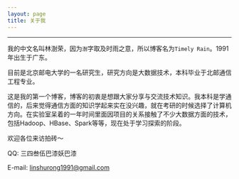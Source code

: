 ```yaml
---
layout: page
title: 关于我
---
```


---

我的中文名叫林澍荣，因为`澍`字取及时雨之意，所以博客名为`Timely Rain`。1991年出生于广东。

目前是北京邮电大学的一名研究生，研究方向是大数据技术，本科毕业于北邮通信工程专业。

这是我的第一个博客，博客的初衷是想跟大家分享与交流技术知识。我本科是学通信的，后来觉得通信方面的知识学起来实在没兴趣，就在考研的时候选择了计算机方向。在实验室呆着的一年时间里面因项目的关系接触了不少大数据方面的技术，包括Hadoop、HBase、Spark等等，现在处于学习探索的阶段。

欢迎各位来访拍砖～

QQ: 三四叁伍巴漆妖巴漆

E-mail: linshurong1991@gmail.com

<br>
<br>
<br>
<br>
<br>
<br>
<br>
<br>
